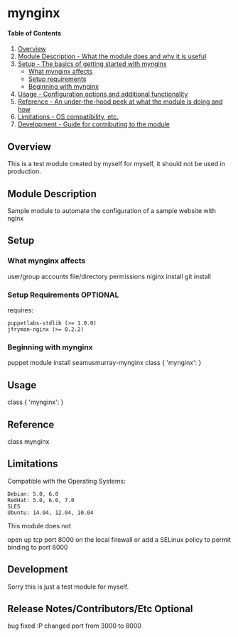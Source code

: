 # mynginx

#### Table of Contents

1. [Overview](#overview)
2. [Module Description - What the module does and why it is useful](#module-description)
3. [Setup - The basics of getting started with mynginx](#setup)
    * [What mynginx affects](#what-mynginx-affects)
    * [Setup requirements](#setup-requirements)
    * [Beginning with mynginx](#beginning-with-mynginx)
4. [Usage - Configuration options and additional functionality](#usage)
5. [Reference - An under-the-hood peek at what the module is doing and how](#reference)
5. [Limitations - OS compatibility, etc.](#limitations)
6. [Development - Guide for contributing to the module](#development)

## Overview

This is a test module created by myself for myself, it should not be used in production.

## Module Description

Sample module to automate the configuration of a sample website with nginx

## Setup

### What mynginx affects

   user/group accounts 
   file/directory permissions
   niginx install
   git install
   

### Setup Requirements **OPTIONAL**

requires:
   
    puppetlabs-stdlib (>= 1.0.0)
    jfryman-nginx (>= 0.2.2) 

### Beginning with mynginx

puppet module install seamusmurray-mynginx
class { 'mynginx': }

## Usage

class { 'mynginx': }

## Reference

class mynginx

## Limitations

Compatible with the Operating Systems:

    Debian: 5.0, 6.0
    RedHat: 5.0, 6.0, 7.0
    SLES
    Ubuntu: 14.04, 12.04, 10.04

This module does not 

open up tcp port 8000 on the local firewall
 or 
add a SELinux policy to permit binding to port 8000

## Development

Sorry this is just a test module for myself.

## Release Notes/Contributors/Etc **Optional**

bug fixed :P
changed port from 3000 to 8000
